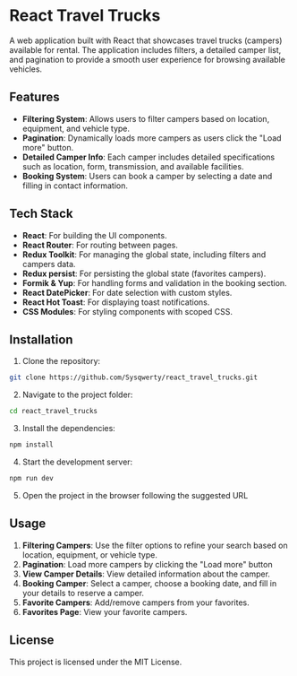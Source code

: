 # React Travel Trucks

A web application built with React that showcases travel trucks (campers)
available for rental. The application includes filters, a detailed camper list,
and pagination to provide a smooth user experience for browsing available
vehicles.

## Features

- <b>Filtering System</b>: Allows users to filter campers based on location,
  equipment, and vehicle type.
- <b>Pagination</b>: Dynamically loads more campers as users click the "Load
  more" button.
- <b>Detailed Camper Info</b>: Each camper includes detailed specifications such
  as location, form, transmission, and available facilities.
- <b>Booking System</b>: Users can book a camper by selecting a date and filling
  in contact information.

## Tech Stack

- <b>React</b>: For building the UI components.
- <b>React Router</b>: For routing between pages.
- <b>Redux Toolkit</b>: For managing the global state, including filters and
  campers data.
- <b>Redux persist</b>: For persisting the global state (favorites campers).
- <b>Formik & Yup</b>: For handling forms and validation in the booking section.
- <b>React DatePicker</b>: For date selection with custom styles.
- <b>React Hot Toast</b>: For displaying toast notifications.
- <b>CSS Modules</b>: For styling components with scoped CSS.

## Installation

1. Clone the repository:

```bash
git clone https://github.com/Sysqwerty/react_travel_trucks.git
```

2. Navigate to the project folder:

```bash
cd react_travel_trucks
```

3. Install the dependencies:

```bash
npm install
```

4. Start the development server:

```bash
npm run dev
```

5. Open the project in the browser following the suggested URL

## Usage

1. <b>Filtering Campers</b>: Use the filter options to refine your search based
   on location, equipment, or vehicle type.
2. <b>Pagination</b>: Load more campers by clicking the "Load more" button
3. <b>View Camper Details</b>: View detailed information about the camper.
4. <b>Booking Camper</b>: Select a camper, choose a booking date, and fill in
   your details to reserve a camper.
5. <b>Favorite Campers</b>: Add/remove campers from your favorites.
6. <b>Favorites Page</b>: View your favorite campers.

## License

This project is licensed under the MIT License.
